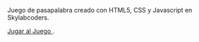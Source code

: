Juego de pasapalabra creado con HTML5, CSS y Javascript en Skylabcoders.

<a href=" https://doboapps.github.io/pasalabra/">Jugar al Juego </a>.

